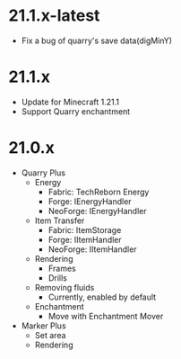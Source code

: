 # 21.1.x-latest

* Fix a bug of quarry's save data(digMinY)

# 21.1.x

* Update for Minecraft 1.21.1
* Support Quarry enchantment

# 21.0.x

* Quarry Plus
  * Energy
    * Fabric: TechReborn Energy
    * Forge: IEnergyHandler
    * NeoForge: IEnergyHandler
  * Item Transfer
    * Fabric: ItemStorage
    * Forge: IItemHandler
    * NeoForge: IItemHandler
  * Rendering
    * Frames
    * Drills
  * Removing fluids
    * Currently, enabled by default
  * Enchantment
    * Move with Enchantment Mover
* Marker Plus
  * Set area
  * Rendering
